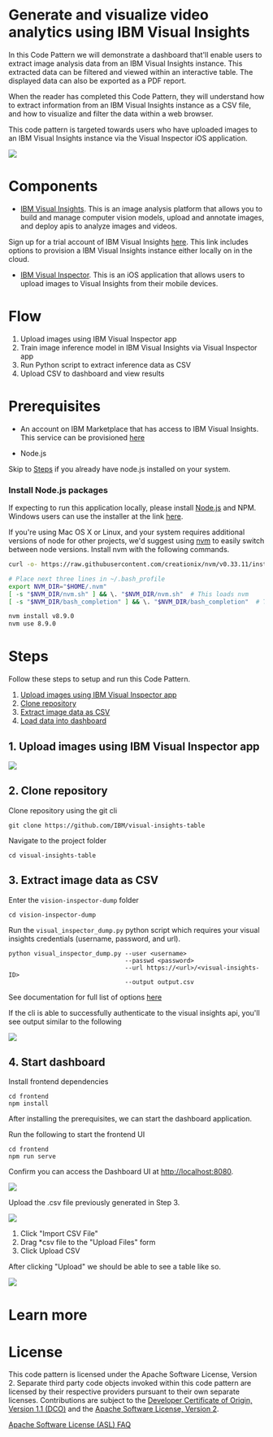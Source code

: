 # Generate and visualize video analytics using IBM Visual Insights

In this Code Pattern we will demonstrate a dashboard that'll enable users to extract image analysis data from an IBM Visual Insights instance. This extracted data can be filtered and viewed within an interactive table. The displayed data can also be exported as a PDF report.

When the reader has completed this Code Pattern, they will understand how to extract information from an IBM Visual Insights instance as a CSV file, and how to visualize and filter the data within a web browser.

This code pattern is targeted towards users who have uploaded images to an IBM Visual Insights instance via the Visual Inspector iOS application.


<!-- The intended audience for this Code Pattern -->


<img src="https://i.imgur.com/TnAHWkQ.png">


#  Components

* [IBM Visual Insights](https://www.ibm.com/us-en/marketplace/ibm-powerai-vision). This is an image analysis platform that allows you to build and manage computer vision models, upload and annotate images, and deploy apis to analyze images and videos.

Sign up for a trial account of IBM Visual Insights [here](https://developer.ibm.com/linuxonpower/deep-learning-powerai/try-powerai/). This link includes options to provision a IBM Visual Insights instance either locally on in the cloud.

* [IBM Visual Inspector](https://apps.apple.com/us/app/ibm-visual-inspector/id1486600972). This is an iOS application that allows users to upload images to Visual Insights from their mobile devices.


# Flow

1. Upload images using IBM Visual Inspector app
2. Train image inference model in IBM Visual Insights via Visual Inspector app
3. Run Python script to extract inference data as CSV
4. Upload CSV to dashboard and view results

# Prerequisites

* An account on IBM Marketplace that has access to IBM Visual Insights. This service can be provisioned [here](https://developer.ibm.com/linuxonpower/deep-learning-powerai/vision/access-registration-form/)


* Node.js

Skip to [Steps](#visual-insights-table) if you already have node.js installed on your system.

### Install Node.js packages

If expecting to run this application locally, please install [Node.js](https://nodejs.org/en/) and NPM. Windows users can use the installer at the link [here](https://nodejs.org/en/download/).

If you're using Mac OS X or Linux, and your system requires additional versions of node for other projects, we'd suggest using [nvm](https://github.com/creationix/nvm) to easily switch between node versions. Install nvm with the following commands.

```bash
curl -o- https://raw.githubusercontent.com/creationix/nvm/v0.33.11/install.sh | bash
```


```bash
# Place next three lines in ~/.bash_profile
export NVM_DIR="$HOME/.nvm"
[ -s "$NVM_DIR/nvm.sh" ] && \. "$NVM_DIR/nvm.sh"  # This loads nvm
[ -s "$NVM_DIR/bash_completion" ] && \. "$NVM_DIR/bash_completion"  # This loads nvm bash_completion
```


```bash
nvm install v8.9.0
nvm use 8.9.0
```


# Steps

Follow these steps to setup and run this Code Pattern.

1. [Upload images using IBM Visual Inspector app](#1-upload-images-using-ibm-visual-inspector-app)
2. [Clone repository](#2-clone-repository)
3. [Extract image data as CSV](#3-extract-image-data-as-csv)
4. [Load data into dashboard](#4-load-data-into-dashboard)

<!-- 5. [Create a Dashboard](#4-create-dashboard) -->
## 1. Upload images using IBM Visual Inspector app

[![](https://img.youtube.com/vi/jMIPusx6jg/0.jpg)](https://www.youtube.com/watch?v=-jMIPusx6jg&feature=youtu.be&t=48)


## 2. Clone repository

Clone repository using the git cli

```
git clone https://github.com/IBM/visual-insights-table
```

Navigate to the project folder

```
cd visual-insights-table
```

## 3. Extract image data as CSV

Enter the `vision-inspector-dump` folder
```
cd vision-inspector-dump
```

Run the `visual_inspector_dump.py` python script which requires your visual insights credentials (username, password, and url).


<!-- python3 visual_inspector_dump.py  --url https://<url>/<visual-insights-ID> --user <username> --passwd <password>  --output test.csv -->
```
python visual_inspector_dump.py --user <username>
                                --passwd <password>
                                --url https://<url>/<visual-insights-ID>
                                --output output.csv
```

See documentation for full list of options [here](#visual-inspector-dump)

If the cli is able to successfully authenticate to the visual insights api, you'll see output similar to the following

<img src="https://i.imgur.com/ChbgPQw.png" />

## 4. Start dashboard

Install frontend dependencies

```
cd frontend
npm install
```

After installing the prerequisites, we can start the dashboard application.

Run the following to start the frontend UI
```
cd frontend
npm run serve
```

Confirm you can access the Dashboard UI at [http://localhost:8080](http://localhost:8080).

<img src="https://i.imgur.com/5mKNIOL.png">

Upload the .csv file previously generated in Step 3.


<img src="https://i.imgur.com/NfIeVS3.png" />


1. Click "Import CSV File"
2. Drag \*csv file to the "Upload Files" form
3. Click Upload CSV

After clicking "Upload" we should be able to see a table like so.

<img src="https://i.imgur.com/xxZqlpf.png" />


# Learn more

<!-- * **Watson IOT Platform Code Patterns**: Enjoyed this Code Pattern? Check out our other [Watson IOT Platform Code Patterns](https://developer.ibm.com/?s=Watson+IOT+Platform). -->

<!-- * **Knowledge Center**:Understand how this Python function can load data into  [Watson IOT Platform Analytics](https://www.ibm.com/support/knowledgecenter/en/SSQP8H/iot/analytics/as_overview.html) -->

# License

This code pattern is licensed under the Apache Software License, Version 2.  Separate third party code objects invoked within this code pattern are licensed by their respective providers pursuant to their own separate licenses. Contributions are subject to the [Developer Certificate of Origin, Version 1.1 (DCO)](https://developercertificate.org/) and the [Apache Software License, Version 2](https://www.apache.org/licenses/LICENSE-2.0.txt).

[Apache Software License (ASL) FAQ](https://www.apache.org/foundation/license-faq.html#WhatDoesItMEAN)
